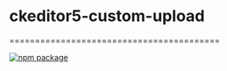 # ckeditor5-custom-upload

=========================================

[![npm package](https://img.shields.io/npm/v/ckeditor5-custom-upload)](https://www.npmjs.com/package/ckeditor5-custom-upload)
